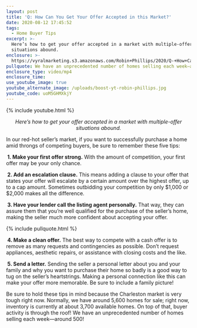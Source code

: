 ```yaml
---
layout: post
title: 'Q: How Can You Get Your Offer Accepted in this Market?'
date: 2020-08-12 17:45:52
tags:
  - Home Buyer Tips
excerpt: >-
  Here’s how to get your offer accepted in a market with multiple-offer
  situations abound.
enclosure: >-
  https://vyralmarketing.s3.amazonaws.com/Robin+Phillips/2020/Q-+How+Can+You+Get+Your+Offer+Accepted+in+this+Market_.mp4
pullquote: We have an unprecedented number of homes selling each week—around 500!
enclosure_type: video/mp4
enclosure_time:
use_youtube_image: true
youtube_alternate_image: /uploads/boost-yt-robin-phillips.jpg
youtube_code: uoM5GHMXkjY
---
```


{% include youtube.html %}

<p style="text-align:center"><em>Here’s how to get your offer accepted in a market with multiple-offer situations abound.</em></p>

In our red-hot seller’s market, if you want to successfully purchase a home amid throngs of competing buyers, be sure to remember these five tips:

**&nbsp;1. Make your first offer strong.** With the amount of competition, your first offer may be your only chance.

**&nbsp;2. Add an escalation clause.** This means adding a clause to your offer that states your offer will escalate by a certain amount over the highest offer, up to a cap amount. Sometimes outbidding your competition by only $1,000 or $2,000 makes all the difference.

**&nbsp;3. Have your lender call the listing agent personally.** That way, they can assure them that you’re well qualified for the purchase of the seller’s home, making the seller much more confident about accepting your offer.

{% include pullquote.html %}

**&nbsp;4. Make a clean offer.** The best way to compete with a cash offer is to remove as many requests and contingencies as possible. Don’t request appliances, aesthetic repairs, or assistance with closing costs and the like.&nbsp;

**&nbsp;5. Send a letter.** Sending the seller a personal letter about you and your family and why you want to purchase their home so badly is a good way to tug on the seller’s heartstrings. Making a personal connection like this can make your offer more memorable. Be sure to include a family picture\!

Be sure to hold these tips in mind because the Charleston market is very tough right now. Normally, we have around 5,600 homes for sale; right now, inventory is currently at about 3,700 available homes. On top of that, buyer activity is through the roof\! We have an unprecedented number of homes selling each week—around 500\!